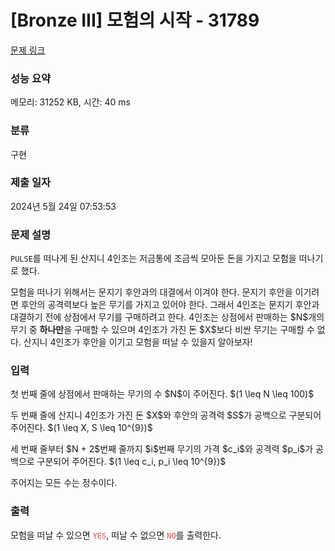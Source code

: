 # [Bronze III] 모험의 시작 - 31789 

[문제 링크](https://www.acmicpc.net/problem/31789) 

### 성능 요약

메모리: 31252 KB, 시간: 40 ms

### 분류

구현

### 제출 일자

2024년 5월 24일 07:53:53

### 문제 설명

<p><code>PULSE</code>를 떠나게 된 산지니 4인조는 저금통에 조금씩 모아둔 돈을 가지고 모험을 떠나기로 했다.</p>

<p>모험을 떠나기 위해서는 문지기 후안과의 대결에서 이겨야 한다. 문지기 후안을 이기려면 후안의 공격력보다 높은 무기를 가지고 있어야 한다. 그래서 4인조는 문지기 후안과 대결하기 전에 상점에서 무기를 구매하려고 한다. 4인조는 상점에서 판매하는 $N$개의 무기 중 <strong>하나만</strong>을 구매할 수 있으며 4인조가 가진 돈 $X$보다 비싼 무기는 구매할 수 없다. 산지니 4인조가 후안을 이기고 모험을 떠날 수 있을지 알아보자!</p>

### 입력 

 <p>첫 번째 줄에 상점에서 판매하는 무기의 수 $N$이 주어진다. $(1 \leq N \leq 100)$</p>

<p>두 번째 줄에 산지니 4인조가 가진 돈 $X$와 후안의 공격력 $S$가 공백으로 구분되어 주어진다. $(1 \leq X, S \leq 10^{9})$</p>

<p>세 번째 줄부터 $N + 2$번째 줄까지 $i$번째 무기의 가격 $c_i$와 공격력 $p_i$가 공백으로 구분되어 주어진다. $(1 \leq c_i, p_i \leq 10^{9})$</p>

<p>주어지는 모든 수는 정수이다.</p>

### 출력 

 <p>모험을 떠날 수 있으면 <span style="color:#e74c3c;"><code>YES</code></span>, 떠날 수 없으면 <span style="color:#e74c3c;"><code>NO</code></span>를 출력한다.</p>

